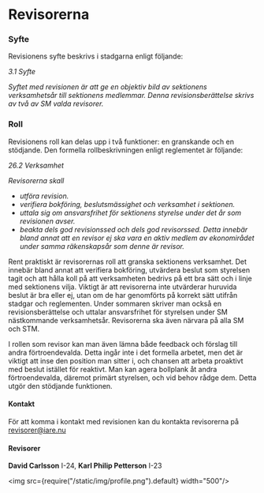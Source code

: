 # Revisorerna

### Syfte
Revisionens syfte beskrivs i stadgarna enligt följande:

*3.1 Syfte*

*Syftet med revisionen är att ge en objektiv bild av sektionens verksamhetsår till  sektionens medlemmar. Denna revisionsberättelse skrivs av två av SM valda revisorer.* 

### Roll
Revisionens roll kan delas upp i två funktioner: en granskande och en stödjande. Den formella rollbeskrivningen enligt reglementet är följande:

*26.2 Verksamhet*

 *Revisorerna skall*
- *utföra revision.* 
- *verifiera bokföring, beslutsmässighet och verksamhet i sektionen.* 
- *uttala sig om ansvarsfrihet för sektionens styrelse under det år som revisionen avser.* 
- *beakta dels god revisionssed och dels god revisorssed. Detta innebär bland annat att en revisor ej ska vara en aktiv medlem av ekonomirådet under samma räkenskapsår som denne är revisor.* 

Rent praktiskt är revisorernas roll att granska sektionens verksamhet. Det innebär bland annat att verifiera bokföring, utvärdera beslut som styrelsen tagit och att hålla koll på att verksamheten bedrivs på ett bra sätt och i linje med sektionens vilja. Viktigt är att revisorerna inte utvärderar huruvida beslut är bra eller ej, utan om de har genomförts på korrekt sätt utifrån stadgar och reglementen. Under sommaren skriver man också en revisionsberättelse och uttalar ansvarsfrihet för styrelsen under SM nästkommande verksamhetsår. Revisorerna ska även närvara på alla SM och STM. 

I rollen som revisor kan man även lämna både feedback och förslag till andra förtroendevalda. Detta ingår inte i det formella arbetet, men det är viktigt att inse den position man sitter i, och chansen att arbeta proaktivt med beslut istället för reaktivt. Man kan agera bollplank åt andra förtroendevalda, däremot primärt styrelsen, och vid behov rådge dem. Detta utgör den stödjande funktionen.

#### Kontakt
För att komma i kontakt med revisionen kan du kontakta revisorerna på revisorer@iare.nu

#### Revisorer 

__David Carlsson__ I-24, __Karl Philip Petterson__ I-23



<img src={require("/static/img/profile.png").default} width="500"/>